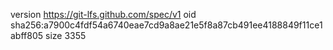 version https://git-lfs.github.com/spec/v1
oid sha256:a7900c4fdf54a6740eae7cd9a8ae21e5f8a87cb491ee4188849f11ce1abff805
size 3355
